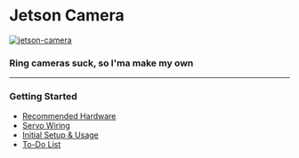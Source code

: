 # Jetson Camera

[![jetson-camera](https://assets.mofoprod.net/network/images/ring_banner.original.png)](https://www.eff.org/deeplinks/2020/02/what-know-you-buy-or-install-your-amazon-ring-camera)

### Ring cameras suck, so I'ma make my own

<hr>

### Getting Started

- [Recommended Hardware](resources/documentation/HARDWARE.md)
- [Servo Wiring](resources/documentation/WIRING.md)
- [Initial Setup & Usage](resources/documentation/USAGE.md)
- [To-Do List](resources/documentation/TODO.md)